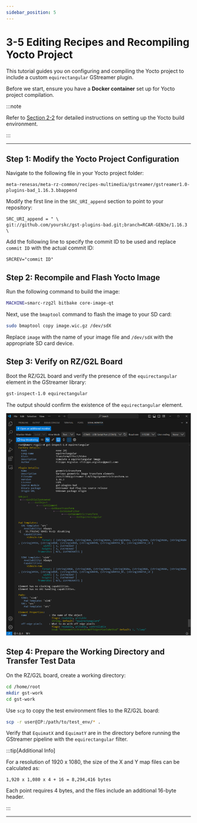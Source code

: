 ```yaml
---
sidebar_position: 5
---
```


# 3-5 Editing Recipes and Recompiling Yocto Project

This tutorial guides you on configuring and compiling the Yocto project to include a custom `equirectangular` GStreamer plugin.

Before we start, ensure you have a **Docker container** set up for Yocto project compilation.

:::note

Refer to [Section 2-2](../week-2/2-2.md) for detailed instructions on setting up the Yocto build environment.

:::

---

## Step 1: Modify the Yocto Project Configuration

Navigate to the following file in your Yocto project folder:

```
meta-renesas/meta-rz-common/recipes-multimedia/gstreamer/gstreamer1.0-plugins-bad_1.16.3.bbappend
```

Modify the first line in the `SRC_URI_append` section to point to your repository:

```
SRC_URI_append = " \
git://github.com/yourskc/gst-plugins-bad.git;branch=RCAR-GEN3e/1.16.3 \
```

Add the following line to specify the commit ID to be used and replace `commit ID` with the actual commit ID:

```
SRCREV="commit ID"
```

## Step 2: Recompile and Flash Yocto Image

Run the following command to build the image:

```bash
MACHINE=smarc-rzg2l bitbake core-image-qt
```

Next, use the `bmaptool` command to flash the image to your SD card:

```bash
sudo bmaptool copy image.wic.gz /dev/sdX
```

Replace `image` with the name of your image file and `/dev/sdX` with the appropriate SD card device.

## Step 3: Verify on RZ/G2L Board

Boot the RZ/G2L board and verify the presence of the `equirectangular` element in the GStreamer library:

```bash
gst-inspect-1.0 equirectangular
```

The output should confirm the existence of the `equirectangular` element.

![output](./img/3-5-0.png)

## Step 4: Prepare the Working Directory and Transfer Test Data

On the RZ/G2L board, create a working directory:

```bash
cd /home/root
mkdir gst-work
cd gst-work
```

Use `scp` to copy the test environment files to the RZ/G2L board:

```bash
scp -r user@IP:/path/to/test_env/* .
```

Verify that `EquimatX` and `EquimatY` are in the directory before running the GStreamer pipeline with the `equirectangular` filter.

:::tip[Additional Info]

For a resolution of 1920 x 1080, the size of the X and Y map files can be calculated as:

```
1,920 x 1,080 x 4 + 16 = 8,294,416 bytes
```

Each point requires 4 bytes, and the files include an additional 16-byte header.

:::

---